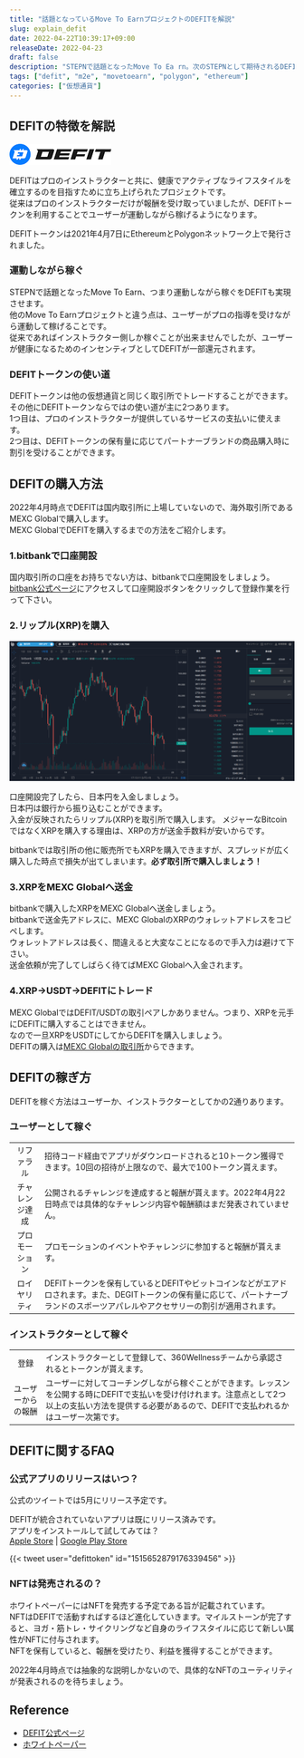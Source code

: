 ```yaml
---
title: "話題となっているMove To EarnプロジェクトのDEFITを解説"
slug: explain_defit
date: 2022-04-22T10:39:17+09:00
releaseDate: 2022-04-23
draft: false
description: "STEPNで話題となったMove To Ea rn。次のSTEPNとして期待されるDEFITについて紹介します。"
tags: ["defit", "m2e", "movetoearn", "polygon", "ethereum"]
categories: ["仮想通貨"]
---
```


## DEFITの特徴を解説

![DIFIT Logo](./defit_logo.png)

DEFITはプロのインストラクターと共に、健康でアクティブなライフスタイルを確立するのを目指すために立ち上げられたプロジェクトです。  
従来はプロのインストラクターだけが報酬を受け取っていましたが、DEFITトークンを利用することでユーザーが運動しながら稼げるようになります。  

DEFITトークンは2021年4月7日にEthereumとPolygonネットワーク上で発行されました。  

### 運動しながら稼ぐ

STEPNで話題となったMove To Earn、つまり運動しながら稼ぐをDEFITも実現させます。  
他のMove To Earnプロジェクトと違う点は、ユーザーがプロの指導を受けながら運動して稼げることです。  
従来であればインストラクター側しか稼ぐことが出来ませんでしたが、ユーザーが健康になるためのインセンティブとしてDEFITが一部還元されます。  

### DEFITトークンの使い道

DEFITトークンは他の仮想通貨と同じく取引所でトレードすることができます。その他にDEFITトークンならではの使い道が主に2つあります。  
1つ目は、プロのインストラクターが提供しているサービスの支払いに使えます。  
2つ目は、DEFITトークンの保有量に応じてパートナーブランドの商品購入時に割引を受けることができます。

## DEFITの購入方法

2022年4月時点でDEFITは国内取引所に上場していないので、海外取引所であるMEXC Globalで購入します。  
MEXC GlobalでDEFITを購入するまでの方法をご紹介します。

### 1.bitbankで口座開設

国内取引所の口座をお持ちでない方は、bitbankで口座開設をしましょう。  
[bitbank公式ページ](https://bitbank.cc/)にアクセスして口座開設ボタンをクリックして登録作業を行って下さい。

### 2.リップル(XRP)を購入

![Buy XRP on bitbank](./bitbank_xrp_trade_screen.png)

口座開設完了したら、日本円を入金しましょう。  
日本円は銀行から振り込むことができます。  
入金が反映されたらリップル(XRP)を取引所で購入します。
メジャーなBitcoinではなくXRPを購入する理由は、XRPの方が送金手数料が安いからです。  

bitbankでは取引所の他に販売所でもXRPを購入できますが、スプレッドが広く購入した時点で損失が出てしまいます。**必ず取引所で購入しましょう！**  

### 3.XRPをMEXC Globalへ送金

bitbankで購入したXRPをMEXC Globalへ送金しましょう。  
bitbankで送金先アドレスに、MEXC GlobalのXRPのウォレットアドレスをコピペします。  
ウォレットアドレスは長く、間違えると大変なことになるので手入力は避けて下さい。  
送金依頼が完了してしばらく待てばMEXC Globalへ入金されます。

### 4.XRP->USDT->DEFITにトレード

MEXC GlobalではDEFIT/USDTの取引ペアしかありません。つまり、XRPを元手にDEFITに購入することはできません。  
なので一旦XRPをUSDTにしてからDEFITを購入しましょう。  
DEFITの購入は[MEXC Globalの取引所](https://www.mexc.com/exchange/DEFIT_USDT)からできます。

## DEFITの稼ぎ方

DEFITを稼ぐ方法はユーザーか、インストラクターとしてかの2通りあります。

### ユーザーとして稼ぐ

|||
|:--:|:--|
|リファラル|招待コード経由でアプリがダウンロードされると10トークン獲得できます。10回の招待が上限なので、最大で100トークン貰えます。|
|チャレンジ達成|公開されるチャレンジを達成すると報酬が貰えます。2022年4月22日時点では具体的なチャレンジ内容や報酬額はまだ発表されていません。|
|プロモーション|プロモーションのイベントやチャレンジに参加すると報酬が貰えます。|
|ロイヤリティ|DEFITトークンを保有しているとDEFITやビットコインなどがエアドロされます。また、DEGITトークンの保有量に応じて、パートナーブランドのスポーツアパレルやアクセサリーの割引が適用されます。|

### インストラクターとして稼ぐ

|||
|:--:|:--|
|登録|インストラクターとして登録して、360Wellnessチームから承認されるとトークンが貰えます。|
|ユーザーからの報酬|ユーザーに対してコーチングしながら稼ぐことができます。レッスンを公開する時にDEFITで支払いを受け付けれます。注意点として2つ以上の支払い方法を提供する必要があるので、DEFITで支払われるかはユーザー次第です。|

## DEFITに関するFAQ

### 公式アプリのリリースはいつ？

公式のツイートでは5月にリリース予定です。  

DEFITが統合されていないアプリは既にリリース済みです。  
アプリをインストールして試してみては？  
[Apple Store](https://apps.apple.com/us/app/360wellness/id1511566195) | [Google Play Store](https://play.google.com/store/apps/details?id=com.app360Sports.wellness.prod&hl=fr&gl=US)

{{< tweet user="defittoken" id="1515652879176339456" >}}

### NFTは発売されるの？

ホワイトペーパーにはNFTを発売する予定である旨が記載されています。  
NFTはDEFITで活動すればするほど進化していきます。マイルストーンが完了すると、ヨガ・筋トレ・サイクリングなど自身のライフスタイルに応じて新しい属性がNFTに付与されます。  
NFTを保有していると、報酬を受けたり、利益を獲得することができます。  

2022年4月時点では抽象的な説明しかないので、具体的なNFTのユーティリティが発表されるのを待ちましょう。

## Reference

- [DEFIT公式ページ](https://defit.io/)
- [ホワイトペーパー](https://f.hubspotusercontent10.net/hubfs/8386260/DEFIT%20Litepaper%202.0.pdf)

